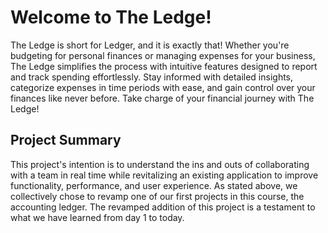 # Welcome to The Ledge!

The Ledge is short for Ledger, and it is exactly that! Whether you're budgeting for personal finances or managing expenses for your business, The Ledge simplifies the process with intuitive features designed to report and track spending effortlessly. Stay informed with detailed insights, categorize expenses in time periods with ease, and gain control over your finances like never before. Take charge of your financial journey with The Ledge!

## Project Summary

This project's intention is to understand the ins and outs of collaborating with a team in real time while revitalizing an existing application to improve functionality, performance, and user experience. As stated above, we collectively chose to revamp one of our first projects in this course, the accounting ledger. The revamped addition of this project is a testament to what we have learned from day 1 to today. 
